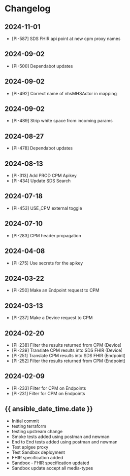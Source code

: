 # Changelog

## 2024-11-01
- [PI-587] SDS FHIR api point at new cpm proxy names

## 2024-09-02
- [PI-500] Dependabot updates

## 2024-09-02
- [PI-492] Correct name of nhsMHSActor in mapping

## 2024-09-02
- [PI-489] Strip white space from incoming params

## 2024-08-27
- [PI-478] Dependabot updates

## 2024-08-13
- [PI-313] Add PROD CPM Apikey
- [PI-434] Update SDS Search

## 2024-07-18
- [PI-453] USE_CPM external toggle

## 2024-07-10
- [PI-283] CPM header propagation

## 2024-04-08
- [PI-275] Use secrets for the apikey

## 2024-03-22
- [PI-250] Make an Endpoint request to CPM

## 2024-03-13
- [PI-237] Make a Device request to CPM

## 2024-02-20
- [PI-238] Filter the results returned from CPM (Device)
- [PI-239] Translate CPM results into SDS FHIR (Device)
- [PI-251] Translate CPM results into SDS FHIR (Endpoint)
- [PI-252] Filter the results returned from CPM (Endpoint)

## 2024-02-09
- [PI-233] Filter for CPM on Endpoints
- [PI-231] Filter for CPM on Endpoints

## {{ ansible_date_time.date }}
* Initial commit
* testing terraform
* testing upstream change
* Smoke tests added using postman and newman
* End to End tests added using postman and newman
* Test apigee proxy
* Test Sandbox deployment
* FHIR specification added
* Sandbox - FHIR specification updated
* Sandbox update accept all media-types
